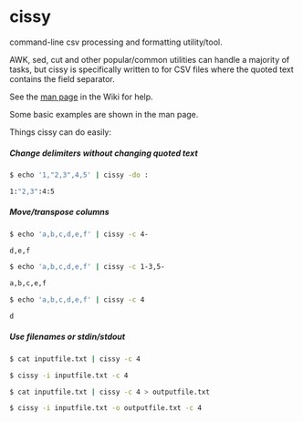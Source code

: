 cissy
=====
command-line csv processing and formatting utility/tool.

AWK, sed, cut and other popular/common utilities can handle a 
majority of tasks, but cissy is specifically written to for CSV
files where the quoted text contains the field separator.

See the [man page](https://github.com/slass100/cissy/wiki/man-page) in the 
Wiki for help.


Some basic examples are shown in the man page.

Things cissy can do easily:

##### Change delimiters without changing quoted text
```bash
$ echo '1,"2,3",4,5' | cissy -do :

1:"2,3":4:5
```

##### Move/transpose columns
```bash
$ echo 'a,b,c,d,e,f' | cissy -c 4-

d,e,f
```

```bash
$ echo 'a,b,c,d,e,f' | cissy -c 1-3,5-

a,b,c,e,f
```


```bash
$ echo 'a,b,c,d,e,f' | cissy -c 4

d
```

##### Use filenames or stdin/stdout

```bash
$ cat inputfile.txt | cissy -c 4

$ cissy -i inputfile.txt -c 4
```

```bash
$ cat inputfile.txt | cissy -c 4 > outputfile.txt

$ cissy -i inputfile.txt -o outputfile.txt -c 4
```



